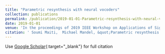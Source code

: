 ```yaml
---
title: "Parametric resynthesis with neural vocoders"
collection: publications
permalink: /publication/2019-01-01-Parametric-resynthesis-with-neural-vocoders
date: 2019-01-01
venue: 'In the proceedings of 2019 IEEE Workshop on Applications of Signal Processing to Audio and Acoustics (WASPAA)'
citation: ' Soumi Maiti,  Michael Mandel, &quot;Parametric resynthesis with neural vocoders.&quot; In the proceedings of 2019 IEEE Workshop on Applications of Signal Processing to Audio and Acoustics (WASPAA), 2019.'
---
```

Use [Google Scholar](https://scholar.google.com/scholar?q=Parametric+resynthesis+with+neural+vocoders){:target="_blank"} for full citation